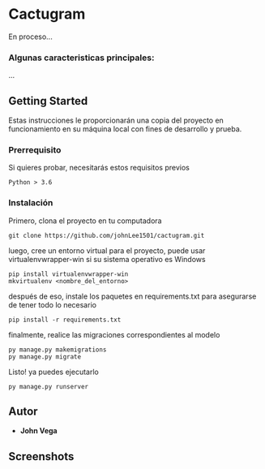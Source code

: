 # Cactugram

En proceso...

### Algunas caracteristicas principales: 

...


## Getting Started

Estas instrucciones le proporcionarán una copia del proyecto en funcionamiento en su máquina local con fines de desarrollo y prueba.

### Prerrequisito

Si quieres probar, necesitarás estos requisitos previos

```
Python > 3.6
```

### Instalación

Primero, clona el proyecto en tu computadora

```
git clone https://github.com/johnLee1501/cactugram.git
```

luego, cree un entorno virtual para el proyecto, puede usar virtualenvwrapper-win si su sistema operativo es Windows

```
pip install virtualenvwrapper-win
mkvirtualenv <nombre_del_entorno>
```

después de eso, instale los paquetes en requirements.txt para asegurarse de tener todo lo necesario

```
pip install -r requirements.txt
```

finalmente, realice las migraciones correspondientes al modelo

```
py manage.py makemigrations
py manage.py migrate
```

Listo! ya puedes ejecutarlo

```
py manage.py runserver
```


## Autor

* **John Vega**

## Screenshots
